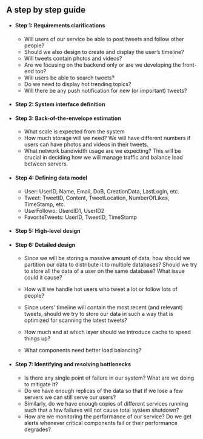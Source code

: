 ## A step by step guide

- #### Step 1: Requirements clarifications
  - Will users of our service be able to post tweets and follow other people?
  - Should we also design to create and display the user’s timeline?
  - Will tweets contain photos and videos?
  - Are we focusing on the backend only or are we developing the front-end too?
  - Will users be able to search tweets?
  - Do we need to display hot trending topics?
  - Will there be any push notification for new (or important) tweets?
- #### Step 2: System interface definition
- #### Step 3: Back-of-the-envelope estimation
  - What scale is expected from the system
  - How much storage will we need? We will have different numbers if users can have photos and videos in their tweets.
  - What network bandwidth usage are we expecting? This will be crucial in deciding how we will manage traffic and balance load between servers.
- #### Step 4: Defining data model
  - User: UserID, Name, Email, DoB, CreationData, LastLogin, etc.
  - Tweet: TweetID, Content, TweetLocation, NumberOfLikes, TimeStamp, etc.
  - UserFollowo: UserdID1, UserID2
  - FavoriteTweets: UserID, TweetID, TimeStamp
- #### Step 5: High-level design
- #### Step 6: Detailed design
  - Since we will be storing a massive amount of data, how should we partition our data to distribute it to multiple databases? Should we try to store all the data of a user on the same database? What issue could it cause?

  - How will we handle hot users who tweet a lot or follow lots of people?
  - Since users’ timeline will contain the most recent (and relevant) tweets, should we try to store our data in such a way that is optimized for scanning the latest tweets?
  - How much and at which layer should we introduce cache to speed things up?
  - What components need better load balancing?
- #### Step 7: Identifying and resolving bottlenecks
  - Is there any single point of failure in our system? What are we doing to mitigate it?
  - Do we have enough replicas of the data so that if we lose a few servers we can still serve our users?
  - Similarly, do we have enough copies of different services running such that a few failures will not cause total system shutdown?
  - How are we monitoring the performance of our service? Do we get alerts whenever critical components fail or their performance degrades?



